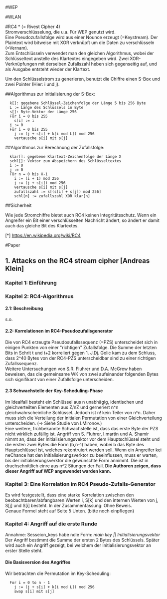 #WEP

#WLAN

#RC4 *
(= Rivest Cipher 4)  
Stromverschlüsselung, die u.a. Für WEP genutzt wird.  
Eine Pseudozufallsfolge wird aus einer Nounce erzeugt (=Keystream). Der Plaintext wird bitweise mit XOR verknüpft um die Daten zu verschlüsseln (=Vernam).  
Zum Entschlüsseln verwendet man den gleichen Algorithmus, wobei der Schlüsseltext anstelle des Klartextes eingegeben wird. Zwei XOR-Verknüpfungen mit derselben Zufallszahl heben sich gegenseitig auf, und als Ausgabe entsteht wieder der Klartext.
  
Um den Schlüsselstrom zu generieren, benutzt die Chiffre einen S-Box und zwei Pointer (Hier: i und j).

##Algorithmus zur Initialisierung der S-Box:  

```
  k[]: gegebene Schlüssel-Zeichenfolge der Länge 5 bis 256 Byte
  L := Länge des Schlüssels in Byte
  s[]: Byte-Vektor der Länge 256
  Für i = 0 bis 255
    s[i] := i
  j := 0
  Für i = 0 bis 255
    j := (j + s[i] + k[i mod L]) mod 256
    vertausche s[i] mit s[j]
```

##Algorithmus zur Berechnung der Zufallsfolge:

```
  klar[]: gegebene Klartext-Zeichenfolge der Länge X
  schl[]: Vektor zum Abspeichern des Schlüsseltextes
  i := 0
  j := 0
  Für n = 0 bis X-1
    i := (i + 1) mod 256
    j := (j + s[i]) mod 256
    vertausche s[i] mit s[j]
    zufallszahl := s[(s[i] + s[j]) mod 256]
    schl[n] := zufallszahl XOR klar[n]
```

##Sicherheit

Wie jede Stromchiffre bietet auch RC4 keinen Integritätsschutz. Wenn ein Angreifer ein Bit einer verschlüsselten Nachricht ändert, so ändert er damit auch das gleiche Bit des Klartextes.


[*] https://en.wikipedia.org/wiki/RC4

#Paper
## 1. Attacks on the RC4 stream cipher [Andreas Klein]
### Kapitel 1: Einführung
### Kapitel 2: RC4-Algorithmus
#### 2.1: Beschreibung
s.o.
#### 2.2: Korrelationen im RC4-Pseudozufallsgenerator
Die von RC4 erzeugte Pseudosufallssequenz (=PZS) unterscheidet sich in einigen Punkten von einer "richtigen" Zufallsfolge. Die Summe der letzten Bits in Schrit t und t+2 korreliert gegen 1. J.Dj. Golic kam zu dem Schluss, dass 2^40 Bytes von der RC4-PZS unterscheidbar sind zu einer richtigen Zufallssequenz.  
Weitere Untersuchungen von S.R. Fluhrer und D.A. McGrew haben beweisen, das die gemeinsame WK von zwei aufeinander folgenden Bytes sich signifikant von einer Zufallsfolge unterscheiden.  
#### 2.3 Schwachstelle der Key-Scheduling-Phase
Im Idealfall besteht ein Schlüssel aus n unabhägig, identischen und gleichverteilten Elementen aus Z/nZ und gerneriert n^n gleichwahrscheinliche Schlüssel.
Jedoch ist n! kein Teiler von n^n. Daher muss sich die Verteilung der initialen Permutation von einer Gleichverteilung unterscheiden.
(=> Siehe Studie von I.Mironov.)  
Eine weitere, frühbekannte Schwachstelle ist, dass das erste Byte der PZS nicht wirklich zufällig ist. Angriff von S. Fluhrer, I.martin und A. Shamir nimmt an, dass der Initialisierungsvektor vor dem Hauptschlüssel steht und die ersten zwei Bytes die Form (b,n-1) haben, wobei b das Byte des Hauptschlüssel ist, welches rekontruiert werden soll. Wenn ein Angreifer kei neChance hat den Initialisierungsverktor zu beeinflussen, muss er warten, bis der initialiserungsverktor die gewünschte Form annimmt. Die ist in druchschnittlich einre aus n^2 Situngen der Fall. **Die Authoren zeigen, dass dieser Angriff auf WEP angewendet warden kann.**
### Kapitel 3: Eine Korrelation im RC4 Pseudo-Zufalls-Generator
Es wird festgestellt, dass eine starke Korrelation zwischen den beobachtbaren/abfangbaren Werten i, S[k] und den internen Werten von j, S[j] und S[i] besteht. In der Zusammenfassung: Ohne Beweis.  
Genaue Formel steht auf Seite 5 Unten. (bitte noch einpflegen)  
### Kapitel 4: Angriff auf die erste Runde
Annahme: Sesseion_keys habe ndie Form: *main key || Initialisierungsvektor*  
Der Angriff bestimmt die Summe der ersten 2 Bytes des Schlüssels. Später wird auch ein Angriff gezeigt, bei welchem der Initialisierungsvektor an erster Stelle steht.
#### Die Basisversion des Angriffes
Wir betrachten die Permutation im Key-Scheduling:  
```
  For i = 0 to n - 1
    j := (j + s[i] + k[i mod L]) mod 256
    swap s[i] mit s[j]
```
